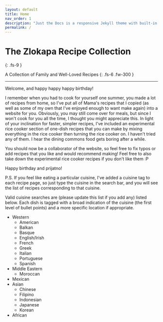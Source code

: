 ```yaml
---
layout: default
title: Home
nav_order: 1
description: "Just the Docs is a responsive Jekyll theme with built-in search that is easily customizable and hosted on GitHub Pages."
permalink: /
---
```


# The Zlokapa Recipe Collection
{: .fs-9 }

A Collection of Family and Well-Loved Recipes
{: .fs-6 .fw-300 }

---

Welcome, and happy happy happy birthday!

I remember when you had to cook for yourself one summer, you made a lot of recipes from home, 
so I've put all of Mama's recipes that I copied (as well as some of my own that I've enjoyed 
enough to want make again) into a website for you. Obviously, you may still come over for meals, 
but since I won't cook for you all the time, I thought you might appreciate this. In light of
your inclination for faster, simpler recipes, I've included an experimental rice cooker
section of one-dish recipes that you can make by mixing everything in the rice cooker then
turning the rice cooker on. I haven't tried any of them. I hear the  dining commons food 
gets boring after a while.

You should now be a collaborator of the website, so feel free to fix typos or add recipes 
that you like and would recommend making! Feel free to also take down the experimental rice
cooker recipes if you don't like them :P

Happy birthday and prijatno!

P.S. If you feel like eating a particular cuisine, I've added a cuisine tag to each recipe page,
so just type the cuisine in the search bar, and you will see the list of recipes corresponding to
that cuisine.

Valid cuisine searches are (please update this list if you add any) listed below. Each dish is tagged
with a broad indication of the cuisine (the first level of bullet points) and a more specific location
if appropriate.
<ul>
	<li>Western
		<ul>
			<li>American</li>
			<li>Balkan</li>
			<li>Basque</li>
			<li>English/Irish</li>
			<li>French</li>
			<li>Greek</li>
			<li>Italian</li>
			<li>Portuguese</li>
			<li>Spanish</li>
		</ul>
	</li>
	<li>Middle Eastern
		<ul>
			<li>Moroccan</li>
		</ul>
	</li>
	<li>Mexican</li>
	<li>Asian
		<ul>
			<li>Chinese</li>
			<li>Filipino</li>
			<li>Indonesian</li>
			<li>Japanese</li>
			<li>Korean</li>
		</ul>
	</li>
	<li>African</li>
</ul>